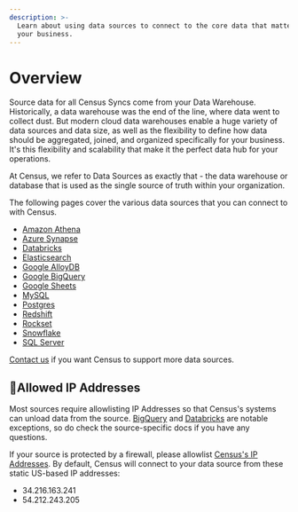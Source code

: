 ```yaml
---
description: >-
  Learn about using data sources to connect to the core data that matters for
  your business.
---
```


# Overview

Source data for all Census Syncs come from your Data Warehouse. Historically, a data warehouse was the end of the line, where data went to collect dust. But modern cloud data warehouses enable a huge variety of data sources and data size, as well as the flexibility to define how data should be aggregated, joined, and organized specifically for your business. It's this flexibility and scalability that make it the perfect data hub for your operations.

At Census, we refer to Data Sources as exactly that - the data warehouse or database that is used as the single source of truth within your organization.

The following pages cover the various data sources that you can connect to with Census.&#x20;

* [Amazon Athena](aws-athena.md)
* [Azure Synapse](azure-synapse.md)
* [Databricks](https://docs.getcensus.com/sources/databricks)
* [Elasticsearch](https://docs.getcensus.com/sources/elasticsearch)
* [Google AlloyDB](alloydb.md)
* [Google BigQuery](https://docs.getcensus.com/sources/google-bigquery)
* [Google Sheets](https://docs.getcensus.com/sources/google-sheets)
* [MySQL](https://docs.getcensus.com/sources/mysql)
* [Postgres](https://docs.getcensus.com/sources/postgres)
* [Redshift](https://docs.getcensus.com/sources/redshift)
* [Rockset](https://docs.getcensus.com/sources/rockset)
* [Snowflake](https://docs.getcensus.com/sources/snowflake)
* [SQL Server](https://docs.getcensus.com/sources/sql-server)

[Contact us](mailto:support@getcensus.com) if you want Census to support more data sources.

## 🚦Allowed IP Addresses

Most sources require allowlisting IP Addresses so that Census's systems can unload data from the source. [BigQuery](google-bigquery.md) and [Databricks](databricks.md) are notable exceptions, so do check the source-specific docs if you have any questions.

If your source is protected by a firewall, please allowlist [Census's IP Addresses](../basics/security-and-privacy/census-ip-addresses.md). By default, Census will connect to your data source from these static US-based IP addresses:

* 34.216.163.241
* 54.212.243.205
